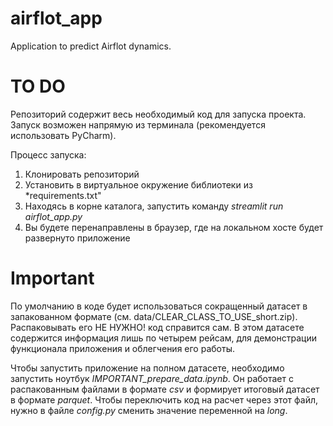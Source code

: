 # airflot_app
Application to predict Airflot dynamics.

# TO DO

Репозиторий содержит весь необходимый код для запуска проекта. Запуск возможен напрямую из терминала (рекомендуется использовать PyCharm). 

Процесс запуска:
1. Клонировать репозиторий
2. Установить в виртуальное окружение библиотеки из *requirements.txt"
3. Находясь в корне каталога, запустить команду *streamlit run airflot_app.py*
4. Вы будете перенаправлены в браузер, где на локальном хосте будет развернуто приложение

# Important
По умолчанию в коде будет использоваться сокращенный датасет в запакованном формате (см. data/CLEAR_CLASS_TO_USE_short.zip). Распаковывать его НЕ НУЖНО! код справится сам. В этом датасете содержится информация лишь по четырем рейсам, для демонстрации функционала приложения и облегчения его работы.

Чтобы запустить приложение на полном датасете, необходимо запустить ноутбук *IMPORTANT_prepare_data.ipynb*. Он работает с распакованным файлами в формате *csv* и формирует итоговый датасет в формате *parquet*. Чтобы переключить код на расчет через этот файл, нужно в файле *config.py* сменить значение переменной на *long*.
